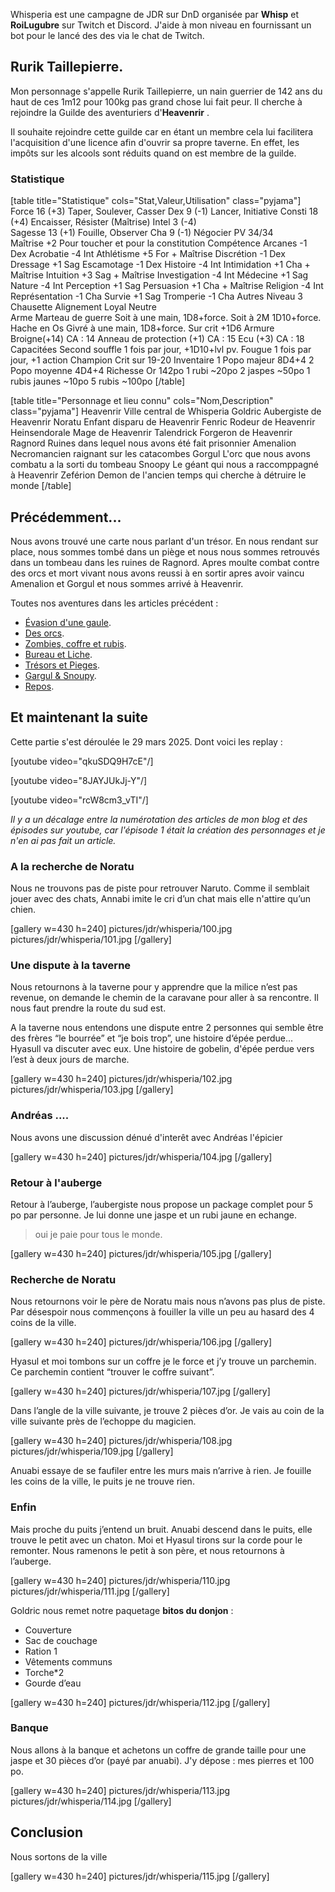 Whisperia est une campagne de JDR sur DnD organisée par **Whisp** et **RoiLugubre** sur Twitch et Discord. 
J'aide à mon niveau en fournissant un bot pour le lancé des des via le chat de Twitch.

## Rurik Taillepierre.

Mon personnage s'appelle Rurik Taillepierre, un nain guerrier de 142 ans du haut de ces 1m12 pour 100kg pas grand chose lui fait peur. 
Il cherche à rejoindre la Guilde des aventuriers d'__Heavenrir__ .

Il souhaite rejoindre cette guilde car en étant un membre cela
lui facilitera l'acquisition d'une licence afin d'ouvrir sa propre taverne.
En effet, les impôts sur les alcools sont réduits quand on est membre de la guilde.

### Statistique

[table title="Statistique" cols="Stat,Valeur,Utilisation" class="pyjama"]
Force	16 (+3)	Taper, Soulever, Casser
Dex	9 (-1)	Lancer, Initiative
Consti	18 (+4)	Encaisser, Résister (Maîtrise)
Intel	3 (-4)	 
Sagesse	13 (+1)	Fouille, Observer
Cha	9 (-1)	Négocier
PV	34/34	 
Maîtrise	+2	Pour toucher et pour la constitution
Compétence
Arcanes	-1	Dex
Acrobatie	-4	Int	
Athlétisme	+5	For + Maîtrise
Discrétion	-1	Dex	
Dressage	+1	Sag	
Escamotage	-1	Dex	
Histoire	-4	Int	
Intimidation	+1	Cha + Maîtrise
Intuition	+3	Sag + Maîtrise
Investigation	-4	Int
Médecine	+1	Sag
Nature	-4	Int
Perception	+1	Sag
Persuasion	+1	Cha + Maîtrise
Religion	-4	Int
Représentation	-1	Cha
Survie	+1	Sag
Tromperie	-1	Cha
Autres
Niveau	3	Chausette
Alignement	Loyal Neutre	 
Arme	Marteau de guerre	Soit à une main, 1D8+force. Soit à 2M 1D10+force.
	Hache en Os Givré	à une main, 1D8+force. Sur crit +1D6
Armure	Broigne(+14)	CA : 14
	Anneau de protection (+1)	CA : 15
	Ecu (+3)	CA : 18
Capacitées	Second souffle	1 fois par jour, +1D10+lvl pv.
	Fougue	1 fois par jour, +1 action
	Champion	Crit sur 19-20
Inventaire	1 Popo majeur	8D4+4
	2 Popo moyenne	4D4+4
Richesse	Or	142po
	1 rubi	~20po
	2 jaspes	~50po
	1 rubis jaunes	~10po
	5 rubis	~100po
[/table]

[table title="Personnage et lieu connu" cols="Nom,Description" class="pyjama"]
Heavenrir	Ville central de Whisperia
Goldric	Aubergiste de Heavenrir
Noratu	Enfant disparu de Heavenrir
Fenric	Rodeur de Heavenrir
Heinsendorale	Mage de Heavenrir
Talendrick	Forgeron de Heavenrir
Ragnord	Ruines dans lequel nous avons été fait prisonnier
Amenalion	Necromancien raignant sur les catacombes
Gorgul	L'orc que nous avons combatu a la sorti du tombeau
Snoopy	Le géant qui nous a raccomppagné à Heavenrir
Zeférion	Demon de l'ancien temps qui cherche à détruire le monde
[/table]

## Précédemment...

Nous avons trouvé une carte nous parlant d'un trésor. En nous rendant sur place, nous sommes tombé dans un piège
et nous nous sommes retrouvés dans un tombeau dans les ruines de Ragnord. 
Apres moulte combat contre des orcs et mort vivant nous avons reussi à en sortir apres avoir vaincu Amenalion et Gorgul et nous sommes arrivé à Heavenrir.

Toutes nos aventures dans les articles précédent :
* [Évasion d'une gaule](2024/whisperia-1-evasion-d-une-gaule.html). 
* [Des orcs](2024/whisperia-2-orcs-et-chaussette.html). 
* [Zombies, coffre et rubis](2025/whisperia-3-zombis-coffres-rubis.html). 
* [Bureau et Liche](2025/whisperia-4-bureau-liche.html). 
* [Trésors et Pieges](2025/whisperia-5-tresors-pieges.html). 
* [Gargul & Snoupy](2025/whisperia-6-gorgul-snoopy.html). 
* [Repos](2025/whisperia-7-repos.html). 

## Et maintenant la suite

Cette partie s'est déroulée le 29 mars 2025. Dont voici les replay :

[youtube video="qkuSDQ9H7cE"/]

[youtube video="8JAYJUkJj-Y"/]

[youtube video="rcW8cm3_vTI"/]

*Il y a un décalage entre la numérotation des articles de mon blog et des épisodes sur youtube, car l'épisode 1 était la création des personnages et je n'en ai pas fait un article.*

### A la recherche de Noratu

Nous ne trouvons pas de piste pour retrouver Naruto. Comme il semblait jouer avec des chats, Annabi imite le cri d’un chat mais elle n'attire qu’un chien.

[gallery w=430 h=240]
pictures/jdr/whisperia/100.jpg
pictures/jdr/whisperia/101.jpg
[/gallery]

### Une dispute à la taverne

Nous retournons à la taverne pour y apprendre que la milice n’est pas revenue, on demande le chemin de la caravane pour aller à sa rencontre. Il nous faut prendre la route du sud est.

A la taverne nous entendons une dispute entre 2 personnes qui semble être des frères “le bourrée” et “je bois trop”, une histoire d‘épée perdue... Hyasull va discuter avec eux. Une histoire de gobelin, d'épée perdue vers l’est à deux jours de marche.

[gallery w=430 h=240]
pictures/jdr/whisperia/102.jpg
pictures/jdr/whisperia/103.jpg
[/gallery]

### Andréas ....

Nous avons une discussion dénué d'interêt avec Andréas l'épicier

[gallery w=430 h=240]
pictures/jdr/whisperia/104.jpg
[/gallery]

### Retour à l'auberge

Retour à l’auberge, l’aubergiste nous propose un package complet pour 5 po par personne. Je lui donne une jaspe et un rubi jaune en echange. 
>oui je paie pour tous le monde.

[gallery w=430 h=240]
pictures/jdr/whisperia/105.jpg
[/gallery]

### Recherche de Noratu

Nous retournons voir le père de Noratu mais nous n’avons pas plus de piste. Par désespoir nous commençons à fouiller la ville un peu au hasard des 4 coins de la ville. 

[gallery w=430 h=240]
pictures/jdr/whisperia/106.jpg
[/gallery]

Hyasul et moi tombons sur un coffre je le force et j’y trouve un parchemin. Ce parchemin contient “trouver le coffre suivant”. 

[gallery w=430 h=240]
pictures/jdr/whisperia/107.jpg
[/gallery]

Dans l’angle de la ville suivante, je trouve 2 pièces d’or. Je vais au coin de la ville suivante près de l’echoppe du magicien. 

[gallery w=430 h=240]
pictures/jdr/whisperia/108.jpg
pictures/jdr/whisperia/109.jpg
[/gallery]

Anuabi essaye de se faufiler entre les murs mais n’arrive à rien. Je fouille les coins de la ville, le puits je ne trouve rien. 

### Enfin

Mais proche du puits j’entend un bruit. Anuabi descend dans le puits, elle trouve le petit avec un chaton. Moi et Hyasul tirons sur la corde pour le remonter. Nous ramenons le petit à son père, et nous retournons à l’auberge.

[gallery w=430 h=240]
pictures/jdr/whisperia/110.jpg
pictures/jdr/whisperia/111.jpg
[/gallery]

Goldric nous remet notre paquetage **bitos du donjon** :
- Couverture
- Sac de couchage
- Ration 1
- Vêtements communs
- Torche*2
- Gourde d’eau

[gallery w=430 h=240]
pictures/jdr/whisperia/112.jpg
[/gallery]

### Banque

Nous allons à la banque et achetons un coffre de grande taille pour une jaspe et 30 pièces d’or (payé par anuabi). J'y dépose : mes pierres et 100 po.

[gallery w=430 h=240]
pictures/jdr/whisperia/113.jpg
pictures/jdr/whisperia/114.jpg
[/gallery]

## Conclusion

Nous sortons de la ville 

[gallery w=430 h=240]
pictures/jdr/whisperia/115.jpg
[/gallery]


